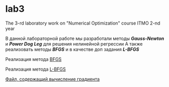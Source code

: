 # lab3
The 3-rd laboratory work on "Numerical Optimization" course ITMO 2-nd year

В данной лабораторной работе мы разработали методы *__Gauss-Newton__* и *__Power Dog Leg__* для решения нелинейной регрессии
А также реализовать методы *__BFGS__* и в качестве доп задания *__L-BFGS__*

Реализация метода [BFGS](./bfgs.py)

Реализация метода [L-BFGS](./LBFGS.py)

[Файл, содержащий вычисление градиента](./calc.py)
